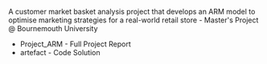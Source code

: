 A customer market basket analysis project that develops an ARM model to optimise marketing strategies for a real-world retail store - Master's Project @ Bournemouth University
* Project_ARM - Full Project Report
* artefact - Code Solution
